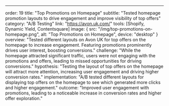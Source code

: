 ---
order: 19
title: "Top Promotions on Homepage"
subtitle: "Tested homepage promotion layouts to drive engagement and improve visibility of top offers"
category: "A/B Testing"
link: "https://avon.uk.com/"
tools: [Shopify, Dynamic Yield, Contentsquare]
image: {
    src: "/img/top-promotions-on-homepage.png",
    alt: "Top Promotions on Homepage",
    device: "desktop"
}
overview: "Tested different layouts on Avon UK for top offers on the homepage to increase engagement. Featuring promotions prominently drives user interest, boosting conversions."
challenge: "While the homepage attracted significant traffic, users were not engaging with the promotions and offers, leading to missed opportunities for driving conversions."
hypothesis: "Testing the layout of top offers on the homepage will attract more attention, increasing user engagement and driving higher conversion rates."
implementation: "A/B tested different layouts for displaying top offers on the homepage to see which generated more clicks and higher engagement."
outcome: "Improved user engagement with promotions, leading to a noticeable increase in conversion rates and higher offer exploration."